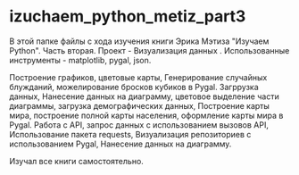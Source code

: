 # izuchaem_python_metiz_part3

В этой папке файлы с хода изучения книги Эрика Мэтиза "Изучаем Python". 
Часть вторая. Проект - Визуализация данных . Использованные инструменты - matplotlib, pygal, json.

Построение графиков, цветовые карты, Генерирование случайных блужданий, можелирование бросков кубиков в Pygal.
Загррузка данных, Нанесение данных на диаграмму, цветовое выделение части диаграммы, загрузка демографических данных,
Построение карты мира, построение полной карты населения, оформление карты мира в Pygal.
Работа с API, запрос данных с использованием вызовов API, Использование пакета requests, Визуализация репозиториев с использованием Pygal,
Нанесение данных на диаграмму.



Изучал все книги самостоятельно.

